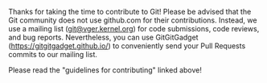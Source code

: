 Thanks for taking the time to contribute to Git! Please be advised that the
Git community does not use github.com for their contributions. Instead, we use
a mailing list (git@vger.kernel.org) for code submissions, code reviews, and
bug reports. Nevertheless, you can use GitGitGadget (https://gitgitgadget.github.io/)
to conveniently send your Pull Requests commits to our mailing list.

Please read the "guidelines for contributing" linked above!
